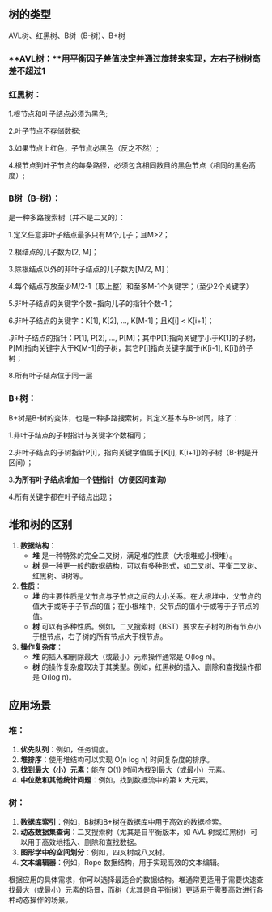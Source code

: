 
## 树的类型

AVL树、红黑树、B树（B-树）、B+树

### **AVL树：**用平衡因子差值决定并通过旋转来实现，左右子树树高差不超过1

### **红黑树：**

1.根节点和叶子结点必须为黑色;

2.叶子节点不存储数据;

3.如果节点上红色，子节点必黑色（反之不然）;

4.根节点到叶子节点的每条路径，必须包含相同数目的黑色节点（相同的黑色高度）;

### **B树（B-树）：**

是一种多路搜索树（并不是二叉的）：

1.定义任意非叶子结点最多只有M个儿子；且M>2；

2.根结点的儿子数为[2, M]；

3.除根结点以外的非叶子结点的儿子数为[M/2, M]；

4.每个结点存放至少M/2-1（取上整）和至多M-1个关键字；（至少2个关键字）

5.非叶子结点的关键字个数=指向儿子的指针个数-1；

6.非叶子结点的关键字：K[1], K[2], …, K[M-1]；且K[i] < K[i+1]；

.非叶子结点的指针：P[1], P[2], …, P[M]；其中P[1]指向关键字小于K[1]的子树，P[M]指向关键字大于K[M-1]的子树，其它P[i]指向关键字属于(K[i-1], K[i])的子树；

8.所有叶子结点位于同一层

### **B+树：**

B+树是B-树的变体，也是一种多路搜索树，其定义基本与B-树同，除了：

1.非叶子结点的子树指针与关键字个数相同；

2.非叶子结点的子树指针P[i]，指向关键字值属于[K[i], K[i+1])的子树（B-树是开区间）；

3.**为所有叶子结点增加一个链指针（方便区间查询）**

4.所有关键字都在叶子结点出现；

## 堆和树的区别

1. **数据结构**：
    - **堆** 是一种特殊的完全二叉树，满足堆的性质（大根堆或小根堆）。
    - **树** 是一种更一般的数据结构，可以有多种形式，如二叉树、平衡二叉树、红黑树、B树等。
2. **性质**：
    - **堆** 的主要性质是父节点与子节点之间的大小关系。在大根堆中，父节点的值大于或等于子节点的值；在小根堆中，父节点的值小于或等于子节点的值。
    - **树** 可以有多种性质。例如，二叉搜索树（BST）要求左子树的所有节点小于根节点，右子树的所有节点大于根节点。
3. **操作复杂度**：
    - **堆** 的插入和删除最大（或最小）元素操作通常是 O(log n)。
    - **树** 的操作复杂度取决于其类型。例如，红黑树的插入、删除和查找操作都是 O(log n)。

## 应用场景

### 堆：

1. **优先队列**：例如，任务调度。
2. **堆排序**：使用堆结构可以实现 O(n log n) 时间复杂度的排序。
3. **找到最大（小）元素**：能在 O(1) 时间内找到最大（或最小）元素。
4. **中位数和其他统计问题**：例如，找到数据流中的第 k 大元素。

### 树：

1. **数据库索引**：例如，B树和B+树在数据库中用于高效的数据检索。
2. **动态数据集查询**：二叉搜索树（尤其是自平衡版本，如 AVL 树或红黑树）可以用于高效地插入、删除和查找数据。
3. **图形学中的空间划分**：例如，四叉树或八叉树。
4. **文本编辑器**：例如，Rope 数据结构，用于实现高效的文本编辑。

根据应用的具体需求，你可以选择最适合的数据结构。堆通常更适用于需要快速查找最大（或最小）元素的场景，而树（尤其是自平衡树）更适用于需要高效进行各种动态操作的场景。